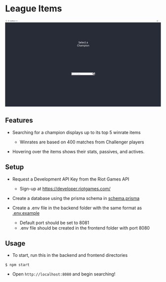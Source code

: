 # League Items

<img src="https://github.com/OFarmi/league-items/blob/master/img/Animation.gif?raw=true" />

## Features

- Searching for a champion displays up to its top 5 winrate items
  - Winrates are based on 400 matches from Challenger players


- Hovering over the items shows their stats, passives, and actives.

## Setup

- Request a Development API Key from the Riot Games API
  - Sign-up at https://developer.riotgames.com/


- Create a database using the prisma schema in [schema.prisma](/prisma/schema.prisma)

- Create a .env file in the backend folder with the same format as [.env.example](/backend/.env.example)
  - Default port should be set to 8081
  - .env file should be created in the frontend folder with port 8080

## Usage

- To start, run this in the backend and frontend directories

```
$ npm start
```

- Open `http://localhost:8080` and begin searching!
